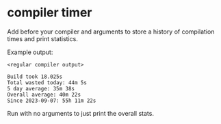 # compiler timer
Add before your compiler and arguments to store a history of compilation times and print statistics.

Example output:
```
<regular compiler output>

Build took 18.025s
Total wasted today: 44m 5s
5 day average: 35m 38s
Overall average: 40m 22s
Since 2023-09-07: 55h 11m 22s
```

Run with no arguments to just print the overall stats.

